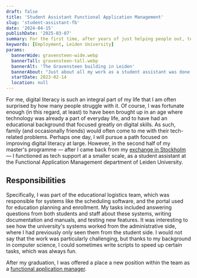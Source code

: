 ```yaml
---
draft: false
title: 'Student Assistant Functional Application Management'
slug: 'student-assistant-fb'
date: '2024-04-15'
publishDate: '2025-03-07'
summary: For the first time, after years of just helping people out, tech support became my actual job.
keywords: [Employment, Leiden University]
params:
  bannerWide: gravensteen-wide.webp
  bannerTall: gravensteen-tall.webp
  bannerAlt: 'The Gravensteen building in Leiden'
  bannerAbout: "Just about all my work as a student assistant was done from home, so I don't have any fitting images. Nevertheless, the Gravensteen building in Leiden was home to the office of the Functional Application Management department. Shortly after my time as a student assistant, however, the office was moved to the P.J. Veth building. Image courtesy of [Wikimedia Commons](https://commons.wikimedia.org/wiki/File:Leiden_-_Pieterskerkhof_6_en_8.jpg)."
  startDate: 2023-02-14
  location: null
---
```


For me, digital literacy is such an integral part of my life that I am often surprised by how many people struggle with it. Of course, I was fortunate enough (in this regard, at least) to have been brought up in an age where technology was already a part of everyday life, and to have had an educational background that focused greatly on digital skills. As such, family (and occasionally friends) would often come to me with their tech-related problems. Perhaps one day, I will pursue a path focused on improving digital literacy at large. However, in the second half of my master's programme &mdash; after I came back from my [exchange in Stockholm](/career/exchange-in-stockholm) &mdash; I functioned as tech support at a smaller scale, as a student assistant at the Functional Application Management department of Leiden University. 

## Responsibilities
Specifically, I was part of the educational logistics team, which was responsible for systems like the scheduling software, and the portal used for education planning and enrollment. My tasks included answering questions from both students and staff about these systems, writing documentation and manuals, and testing new features. It was interesting to see how the university's systems worked from the administrative side, where I had previously only seen them from the student side. I would not say that the work was particularly challenging, but thanks to my background in computer science, I could sometimes write scripts to speed up certain tasks, which was always fun.

After my graduation, I was offered a place a new position within the team as a [functional application manager](/career/functional-application-manager). 